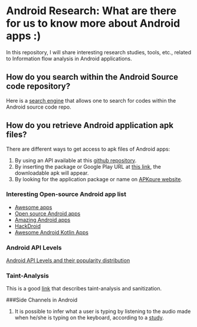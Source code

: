# Android Research: What are there for us to know more about Android apps :)
In this repository, I will share interesting research studies, tools, etc., related to Information flow analysis in Android applications.
## How do you search within the Android Source code repository?
Here is a [search engine](https://cs.android.com/) that allows one to search for codes within the Android source code repo.
## How do you retrieve Android application apk files?
There are different ways to get access to apk files of Android apps:
1. By using an API available at this [github repository](https://github.com/egirault/googleplay-api).
2. By inserting the package or Google Play URL at [this link](https://apps.evozi.com/apk-downloader), the downloadable apk will appear.
3. By looking for the application package or name on [APKpure website](http://apkpure.com). 
### Interesting Open-source Android app list
+ [Awesome apps](https://github.com/timschneeb/awesome-shizuku?tab=readme-ov-file#audio)
+ [Open source Android apps](https://github.com/pcqpcq/open-source-android-apps/tree/master)
+ [Amazing Android apps](https://github.com/Mybridge/amazing-android-apps?tab=readme-ov-file)
+ [HackDroid](https://github.com/thehackingsage/hackdroid?tab=readme-ov-file)
+ [Awesome Android Kotlin Apps](https://github.com/androiddevnotes/awesome-android-kotlin-apps)

### Android API Levels
[Android API Levels and their popularity distribution](https://apilevels.com/)
### Taint-Analysis
This is a good [link](https://dzone.com/articles/what-is-taint-analysis-and-why-should-i-care) that describes taint-analysis and sanitization.

###Side Channels in Android
1. It is possible to infer what a user is typing by listening to the audio made when he/she is typing on the keyboard, according to a [study](https://techxplore.com/news/2019-06-smartphone-finger-side-channel.html).
